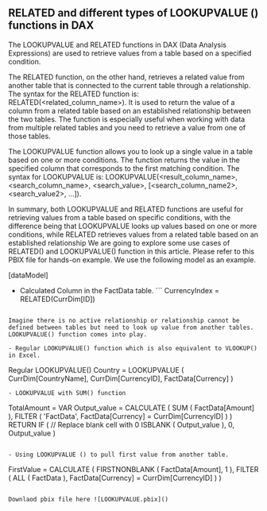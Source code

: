 ## **RELATED and different types of LOOKUPVALUE () functions in DAX**

The LOOKUPVALUE and RELATED functions in DAX (Data Analysis Expressions) are used to retrieve values from a table based on a specified condition.

The RELATED function, on the other hand, retrieves a related value from another table that is connected to the current table through a relationship. The syntax for the RELATED function is: RELATED(<related_column_name>). It is used to return the value of a column from a related table based on an established relationship between the two tables. The function is especially useful when working with data from multiple related tables and you need to retrieve a value from one of those tables.

The LOOKUPVALUE function allows you to look up a single value in a table based on one or more conditions. The function returns the value in the specified column that corresponds to the first matching condition. The syntax for LOOKUPVALUE is: LOOKUPVALUE(<result_column_name>, <search_column_name>, <search_value>, [<search_column_name2>, <search_value2>, ...]).

In summary, both LOOKUPVALUE and RELATED functions are useful for retrieving values from a table based on specific conditions, with the difference being that LOOKUPVALUE looks up values based on one or more conditions, while RELATED retrieves values from a related table based on an established relationship
We are going to explore some use cases of RELATED() and LOOKUPVALUE() function in this article. 
Please refer to this PBIX file for hands-on example.
We use the following model as an example.

[dataModel]

- Calculated Column in the FactData table. 
                   ```
                    CurrencyIndex = RELATED(CurrDim[ID])
```

Imagine there is no active relationship or relationship cannot be defined between tables but need to look up value from another tables. LOOKUPVALUE() function comes into play. 

- Regular LOOKUPVALUE() function which is also equivalent to VLOOKUP() in Excel.
```
Regular LOOKUPVALUE() 
Country =
LOOKUPVALUE (
    CurrDim[CountryName],
    CurrDim[CurrencyID], FactData[Currency]
)
```
- LOOKUPVALUE with SUM() function 
```
TotalAmount = 
VAR Output_value =
    CALCULATE (
        SUM ( FactData[Amount] ),
        FILTER (
            'FactData',
            FactData[Currency] = CurrDim[CurrencyID]
        )
    )
RETURN
    IF (
// Replace blank cell with 0
        ISBLANK ( Output_value ),
        0,
        Output_value
    )
```

- Using LOOKUPVALUE () to pull first value from another table.
```
FirstValue =
CALCULATE (
    FIRSTNONBLANK (
        FactData[Amount],
        1
    ),
    FILTER (
        ALL ( FactData ),
        FactData[Currency] = CurrDim[CurrencyID]
    )
)
```

Downlaod pbix file here ![LOOKUPVALUE.pbix]()
